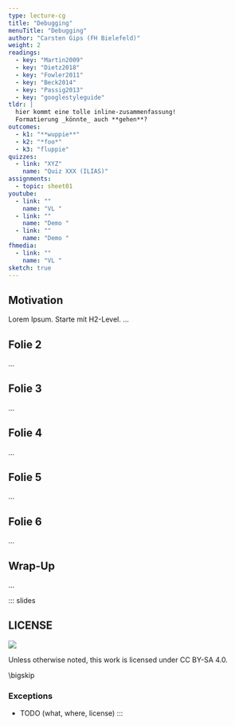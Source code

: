 ```yaml
---
type: lecture-cg
title: "Debugging"
menuTitle: "Debugging"
author: "Carsten Gips (FH Bielefeld)"
weight: 2
readings:
  - key: "Martin2009"
  - key: "Dietz2018"
  - key: "Fowler2011"
  - key: "Beck2014"
  - key: "Passig2013"
  - key: "googlestyleguide"
tldr: |
  hier kommt eine tolle inline-zusammenfassung!
  Formatierung _könnte_ auch **gehen**?
outcomes:
  - k1: "**wuppie**"
  - k2: "*foo*"
  - k3: "fluppie"
quizzes:
  - link: "XYZ"
    name: "Quiz XXX (ILIAS)"
assignments:
  - topic: sheet01
youtube:
  - link: ""
    name: "VL "
  - link: ""
    name: "Demo "
  - link: ""
    name: "Demo "
fhmedia:
  - link: ""
    name: "VL "
sketch: true
---
```



## Motivation
Lorem Ipsum. Starte mit H2-Level.
...

## Folie 2
...

## Folie 3
...

## Folie 4
...

## Folie 5
...

## Folie 6
...

## Wrap-Up
...







<!-- DO NOT REMOVE - THIS IS A LAST SLIDE TO INDICATE THE LICENSE AND POSSIBLE EXCEPTIONS (IMAGES, ...). -->
::: slides
## LICENSE
![](https://licensebuttons.net/l/by-sa/4.0/88x31.png)

Unless otherwise noted, this work is licensed under CC BY-SA 4.0.

\bigskip

### Exceptions
*   TODO (what, where, license)
:::
